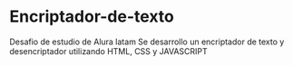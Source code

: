 # Encriptador-de-texto
Desafio de estudio de Alura latam
Se desarrollo un encriptador de texto y desencriptador utilizando HTML, CSS y JAVASCRIPT
